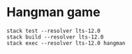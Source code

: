 # Hangman game

```shell
stack test --resolver lts-12.0
stack build --resolver lts-12.0
stack exec --resolver lts-12.0 hangman
```
